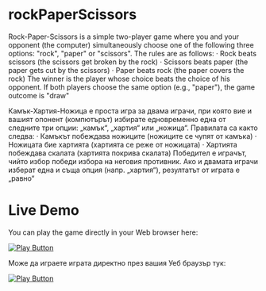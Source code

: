 # rockPaperScissors

Rock-Paper-Scissors is a simple two-player game where you and your opponent (the computer) simultaneously choose one of the following three options: "rock", "paper" or "scissors". The rules are as follows:
· Rock beats scissors (the scissors get broken by the rock)
· Scissors beats paper (the paper gets cut by the scissors)
· Paper beats rock (the paper covers the rock)
The winner is the player whose choice beats the choice of his opponent. If both players choose the same option (e.g., "paper"), the game outcome is "draw"


Камък-Хартия-Ножица е проста игра за двама играчи, при която вие и вашият опонент (компютърът) избирате едновременно една от следните три опции: „камък“, „хартия“ или „ножица“. Правилата са както следва:
· Камъкът побеждава ножиците (ножиците се чупят от камъка)
· Ножицата бие хартията (хартията се реже от ножицата)
· Хартията побеждава скалата (хартията покрива скалата)
Победител е играчът, чийто избор победи избора на неговия противник. Ако и двамата играчи изберат една и съща опция (напр. „хартия“), резултатът от играта е „равно“

# Live Demo

You can play the game directly in your Web browser here:

[<img alt="Play Button" src="https://github.com/bogiignatov/rockPapperScissors/blob/main/image.png" />](https://replit.com/@bogiignatov/rockPaperScissors#rockPapperScissors.js)

Може да играете играта директно през вашия Уеб браузър тук:

[<img alt="Play Button" src="https://github.com/bogiignatov/rockPapperScissors/blob/main/image.png" />](https://replit.com/@bogiignatov/rockPaperScissors#rockPapperScissors.js)